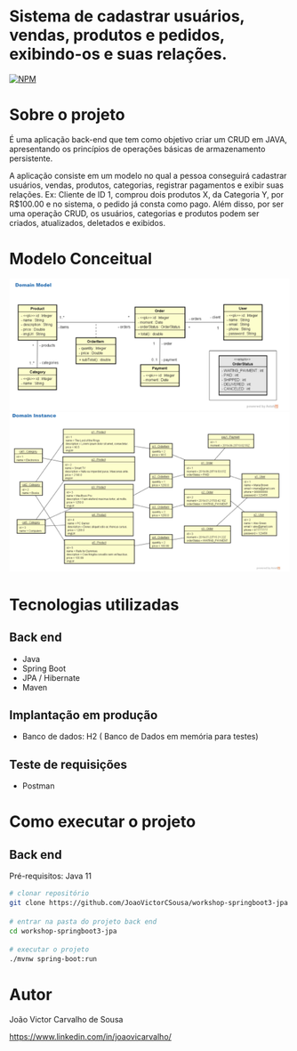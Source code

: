 # Sistema de cadastrar usuários, vendas, produtos e pedidos, exibindo-os e suas relações.
[![NPM](https://img.shields.io/npm/l/react)](https://github.com/JoaoVictorCSousa/workshop-springboot3-jpa/blob/main/LICENSE) 

# Sobre o projeto

É uma aplicação back-end que tem como objetivo criar um CRUD em JAVA, apresentando os princípios de operações básicas de armazenamento persistente.

A aplicação consiste em um modelo no qual a pessoa conseguirá cadastrar usuários, vendas, produtos, categorias, registrar pagamentos e exibir suas relações. Ex: Cliente de ID 1, comprou dois produtos X, da Categoria Y, por R$100.00 e no sistema, o pedido já consta como pago. Além disso, por ser uma operação CRUD, os usuários, categorias e produtos podem ser criados, atualizados, deletados e exibidos.

# Modelo Conceitual
![Domain Model](https://github.com/JoaoVictorCSousa/workshop-springboot3-jpa/blob/main/assets/domainModel.png)
![Domain Instance](https://github.com/JoaoVictorCSousa/workshop-springboot3-jpa/blob/main/assets/domainInstance.png)

# Tecnologias utilizadas
## Back end
- Java
- Spring Boot
- JPA / Hibernate
- Maven
  
## Implantação em produção
- Banco de dados: H2 ( Banco de Dados em memória para testes)

## Teste de requisições
- Postman

# Como executar o projeto

## Back end
Pré-requisitos: Java 11

```bash
# clonar repositório
git clone https://github.com/JoaoVictorCSousa/workshop-springboot3-jpa

# entrar na pasta do projeto back end
cd workshop-springboot3-jpa

# executar o projeto
./mvnw spring-boot:run
```

# Autor

João Victor Carvalho de Sousa

https://www.linkedin.com/in/joaovicarvalho/
